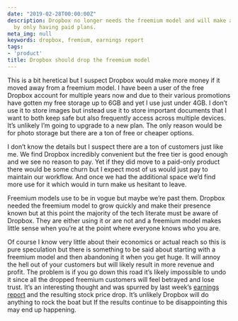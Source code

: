 ```yaml
---
date: "2019-02-28T00:00:00Z"
description: Dropbox no longer needs the freemium model and will make a lot more money
  by only having paid plans.
meta_img: null
keywords: dropbox, fremium, earnings report
tags:
- 'product'
title: Dropbox should drop the freemium model
---
```


This is a bit heretical but I suspect Dropbox would make more money if it moved away from a freemium model. I have been a user of the free Dropbox account for multiple years now and due to their various promotions have gotten my free storage up to 6GB and yet I use just under 4GB. I don’t use it to store images but instead use it to store important documents that I want to both keep safe but also frequently access across multiple devices. It’s unlikely I’m going to upgrade to a new plan. The only reason would be for photo storage but there are a ton of free or cheaper options.

I don’t know the details but I suspect there are a ton of customers just like me. We find Dropbox incredibly convenient but the free tier is good enough and we see no reason to pay. Yet if they did move to a paid-only product there would be some churn but I expect most of us would just pay to maintain our workflow. And once we had the additional space we’d find more use for it which would in turn make us hesitant to leave.

Freemium models use to be in vogue but maybe we’re past them. Dropbox needed the freemium model to grow quickly and make their presence known but at this point the majority of the tech literate must be aware of Dropbox. They are either using it or are not and a freemium model makes little sense when you’re at the point where everyone knows who you are.

Of course I know very little about their economics or actual reach so this is pure speculation but there is something to be said about starting with a freemium model and then abandoning it when you get huge. It will annoy the hell out of your customers but will likely result in more revenue and profit. The problem is if you go down this road it’s likely impossible to undo it since all the dropped freemium customers will feel betrayed and lose trust. It’s an interesting thought and was spurred by last week’s [earnings report](https://venturebeat.com/2019/02/22/dropbox-earnings-beat-estimates-but-shares-fall-on-q1-guidance/) and the resulting stock price drop. It’s unlikely Dropbox will do anything to rock the boat but If the results continue to be disappointing this may end up happening.
